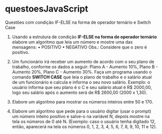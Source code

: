 # questoesJavaScript
 Questões com condição IF-ELSE na forma de operador ternário e Switch Case


1) Usando a estrutura de condição **IF-ELSE na forma de operador ternário** elabore um
algoritmo que leia um número e mostre uma das mensagens:
• POSITIVO
• NEGATIVO
Obs.: Considere que o zero é positivo.

2) Um funcionário irá receber um aumento de acordo com o seu plano de trabalho,
conforme os dados a seguir: Plano A - Aumento 10%, Plano B - Aumento 20%, Plano C - Aumento 30%. Faça um programa usando o comando **SWITCH CASE** que leia o plano de trabalho e o salário atual de um funcionário e calcula e informa o seu novo salário. Exemplo: o usuário informa que seu plano é o C e seu salário atual é R$ 2000,00, logo seu salário após o aumento será de R$ 2600,00 (2000 x 1,30).

3) Elabore um algoritmo para mostrar os números inteiros entre 50 e 170. 

4) Elabore um algoritmo que pede para o usuário digitar (usar o prompt) um número inteiro positivo e salve-o na variável N, depois mostre na tela os números de 0 até N. (Exemplo: caso o usuário tenha digitado 12, então, aparecerá na tela os números 0, 1, 2, 3, 4, 5, 6, 7, 8, 9, 10, 11 e 12).
